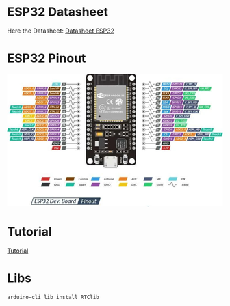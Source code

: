 # ESP32 Datasheet

Here the Datasheet:
[Datasheet ESP32](./../assets/esp32_datasheet_en.pdf)


# ESP32 Pinout

![Alt-Text](./../assets/esp32_pinout.jpeg)

# Tutorial

[Tutorial](https://wolles-elektronikkiste.de/ds3231-echtzeituhr)

# Libs

```
arduino-cli lib install RTClib
```